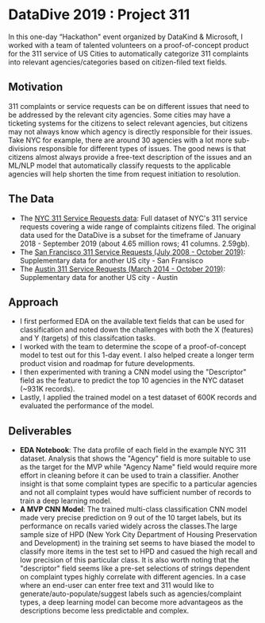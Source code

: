 # DataDive 2019 : Project 311

In this one-day  “Hackathon" event organized by DataKind & Microsoft, I worked with a team of talented volunteers on a proof-of-concept product for the 311 service of US Cities to automatically categorize 311 complaints into relevant agencies/categories based on citizen-filed text fields.

## Motivation
311 complaints or service requests can be on different issues that need to be addressed by the relevant city agencies. Some cities may have a ticketing systems for the citizens to select relevant agencies, but citizens may not always know which agency is directly responsible for their issues. Take NYC for example, there are around 30 agencies with a lot more sub-divisions responsible for different types of issues. The good news is that citizens almost always provide a free-text description of the issues and an ML/NLP model that automatically classify requests to the applicable agencies will help shorten the time from request initiation to resolution. 

## The Data
* The [NYC 311 Service Requests data](https://data.cityofnewyork.us/Social-Services/311-Service-Requests-from-2010-to-Present/7ahn-ypff): Full dataset of NYC's 311 service requests covering a wide range of complaints citizens filed. The original data used for the DataDive is a subset for the timeframe of January 2018 - September 2019 (about 4.65 million rows; 41 columns. 2.59gb).
* The [San Francisco 311 Service Requests (July 2008 - October 2019)](https://data.sfgov.org/api/views/vw6y-z8j6/rows.csv?accessType=DOWNLOAD&bom=true&format=true): Supplementary data for another US city - San Fransisco
* The [Austin 311 Service Requests (March 2014 - October 2019)](https://data.austintexas.gov/api/views/i26j-ai4z/rows.csv?accessType=DOWNLOAD&bom=true&format=true): Supplementary data for another US city - Austin

## Approach
* I first performed EDA on the available text fields that can be used for classification and noted down the challenges with both the X (features) and Y (targets) of this classifcation tasks.
* I worked with the team to determine the scope of a proof-of-concept model to test out for this 1-day event. I also helped create a longer term product vision and roadmap for future developments.
* I then experimented with traning a CNN model using the "Descriptor" field as the feature to predict the top 10 agencies in the NYC dataset (~931K records).
* Lastly, I applied the trained model on a test dataset of 600K records and evaluated the performance of the model. 

## Deliverables
* **EDA Notebook**: The data profile of each field in the example NYC 311 dataset. Analysis that shows the "Agency" field is more suitable to use as the target for the MVP while "Agency Name" field would require more effort in cleaning before it can be used to train a classifier. Another insight is that some complaint types are specific to a particular agencies and not all complaint types would have sufficient number of records to train a deep learning model.
* **A MVP CNN Model**: The trained multi-class classification CNN model made very precise prediction on 9 out of the 10 target labels, but its performance on recalls varied widely across the classes.The large sample size of HPD (New York City Department of Housing Preservation and Development) in the training set seems to have biased the model to classify more items in the test set to HPD and casued the high recall and low precision of this particular class. It is also worth noting that the "descriptor" field seems like a pre-set selections of strings dependent on complaint types highly correlate with different agencies. In a case where an end-user can enter free text and 311 would like to generate/auto-populate/suggest labels such as agencies/complaint types, a deep learning model can become more advantageos as the descriptions become less predictable and complex.
